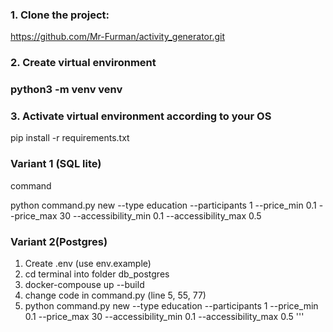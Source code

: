 
### 1. Clone the project:
https://github.com/Mr-Furman/activity_generator.git
### 2. Create virtual environment
### python3 -m venv venv
### 3. Activate virtual environment according to your OS
 pip install -r requirements.txt

### Variant 1 (SQL lite)
 command

 python command.py new --type education --participants 1 --price_min 0.1 --price_max 30 --accessibility_min 0.1 --accessibility_max 0.5

### Variant 2(Postgres)
1. Create .env (use env.example)
2. cd terminal into folder db_postgres
3. docker-compouse up --build
4. change code in command.py (line 5, 55, 77)
5. python command.py new --type education --participants 1 --price_min 0.1 --price_max 30 --accessibility_min 0.1 --accessibility_max 0.5
'''